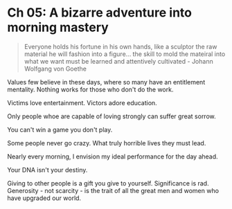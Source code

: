 # Ch 05: A bizarre adventure into morning mastery

> Everyone holds his fortune in his own hands, like a sculptor the raw material he will fashion into a figure... the skill to mold the mateiral into what we want must be learned and attentively cultivated - Johann Wolfgang von Goethe

Values few believe in these days, where so many have an entitlement mentality.
Nothing works for those who don't do the work.

Victims love entertainment. Victors adore education.

Only people whoe are capable of loving strongly can suffer great sorrow.

You can't win a game you don't play.

Some people never go crazy. What truly horrible lives they must lead.

Nearly every morning, I envision my ideal performance for the day ahead.

Your DNA isn't your destiny.

Giving to other people is a gift you give to yourself.
Significance is rad. Generosity - not scarcity - is the trait of all the great men and women who have upgraded our world.

